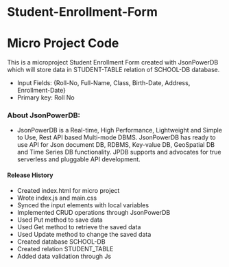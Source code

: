 # Student-Enrollment-Form
# Micro Project Code

This is a microproject Student Enrollment Form created with JsonPowerDB which will store data in STUDENT-TABLE relation of SCHOOL-DB database.

- Input Fields: {Roll-No, Full-Name, Class, Birth-Date, Address, Enrollment-Date}
- Primary key: Roll No

### About JsonPowerDB:
- JsonPowerDB is a Real-time, High Performance, Lightweight and Simple to Use, Rest API based Multi-mode DBMS. JsonPowerDB has ready to use API for Json document DB, RDBMS, Key-value DB, GeoSpatial DB and Time Series DB functionality. JPDB supports and advocates for true serverless and pluggable API development.

#### Release History

- Created index.html for micro project
- Wrote index.js and main.css
- Synced the input elements with local variables
- Implemented CRUD operations through JsonPowerDB
- Used Put method to save data 
- Used Get method to retrieve the saved data
- Used Update method to change the saved data
- Created database SCHOOL-DB
- Created relation STUDENT_TABLE
- Added data validation through Js 
